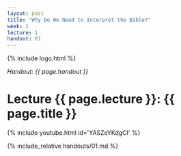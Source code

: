 ```yaml
---
layout: post
title: "Why Do We Need to Interpret the Bible?"
week: 1
lecture: 1
handout: 01
---
```


{% include logo.html %}

*Handout: {{ page.handout }}*

# Lecture {{ page.lecture }}: {{ page.title }}

{% include youtube.html id='YASZeYKdgCI' %}

{% include_relative handouts/01.md %}